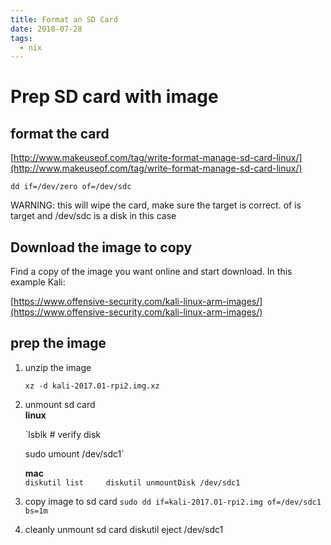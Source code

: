 ```yaml
---
title: Format an SD Card
date: 2018-07-28
tags:
  - nix
---
```


# Prep SD card with image

## format the card

[http://www.makeuseof.com/tag/write-format-manage-sd-card-linux/](http://www.makeuseof.com/tag/write-format-manage-sd-card-linux/)

```text
dd if=/dev/zero of=/dev/sdc
```

WARNING: this will wipe the card, make sure the target is correct. of is target and /dev/sdc is a disk in this case

## Download the image to copy

Find a copy of the image you want online and start download. In this example Kali:

[https://www.offensive-security.com/kali-linux-arm-images/](https://www.offensive-security.com/kali-linux-arm-images/)

## prep the image

1. unzip the image

   `xz -d kali-2017.01-rpi2.img.xz`

2. unmount sd card  
    **linux**

   \`lsblk \# verify disk

   sudo umount /dev/sdc1\`

   **mac**  
    `diskutil list    
diskutil unmountDisk /dev/sdc1`

3. copy image to sd card `sudo dd if=kali-2017.01-rpi2.img of=/dev/sdc1 bs=1m`
4. cleanly unmount sd card diskutil eject /dev/sdc1

